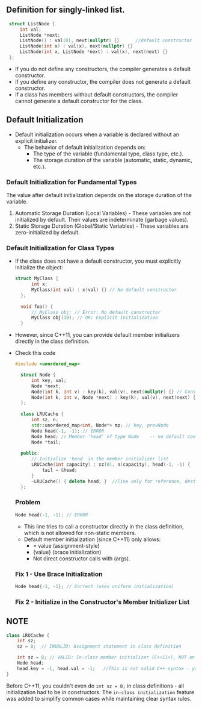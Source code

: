 ## Definition for singly-linked list.
```cpp
 struct ListNode {
     int val;
     ListNode *next;
     ListNode() : val(0), next(nullptr) {}		//default constructor
     ListNode(int x) : val(x), next(nullptr) {}
     ListNode(int x, ListNode *next) : val(x), next(next) {}
 };
```

* If you do not define any constructors, the compiler generates a default constructor.
* If you define any constructor, the compiler does not generate a default constructor.
* If a class has members without default constructors, the compiler cannot generate a default constructor for the class.

## Default Initialization

* Default initialization occurs when a variable is declared without an explicit initializer.
	* The behavior of default initialization depends on:
		* The type of the variable (fundamental type, class type, etc.).
		* The storage duration of the variable (automatic, static, dynamic, etc.).
    
 ###  Default Initialization for Fundamental Types
 The value after default initialization depends on the storage duration of the variable.
1. Automatic Storage Duration (Local Variables) - These variables are not initialized by default. Their values are indeterminate (garbage values).
2. Static Storage Duration (Global/Static Variables) - These variables are zero-initialized by default.

### Default Initialization for Class Types
* If the class does not have a default constructor, you must explicitly initialize the object:
  ```cpp
  struct MyClass {
		int x;
		MyClass(int val) : x(val) {} // No default constructor
	};
	
	void foo() {
	    // MyClass obj; // Error: No default constructor
	    MyClass obj(10); // OK: Explicit initialization
	}
  ```
* However, since C++11, you can provide default member initializers directly in the class definition.

* Check this code
  ```cpp
  #include <unordered_map>

	struct Node {
	    int key, val;
	    Node *next;
	    Node(int k, int v) : key(k), val(v), next(nullptr) {} // Constructor 1
	    Node(int k, int v, Node *next) : key(k), val(v), next(next) {} // Constructor 2
	};
	
	class LRUCache {
	    int sz, n;
	    std::unordered_map<int, Node*> mp; // key, prevNode
	    Node head(-1, -1); // ERROR
	    Node head; // Member 'head' of type Node	-- no default constructor, OMPILATION ERROR
	    Node *tail;
	
	public:
	    // Initialize 'head' in the member initializer list
	    LRUCache(int capacity) : sz(0), n(capacity), head(-1, -1) {
	        tail = &head;
	    }
  		~LRUCache() { delete head; }  //line only for reference, destructor used to clean up memory on heap(malloc, or new keyword)
	};
  ```
  ### Problem
  ```cpp
  Node head(-1, -1); // ERROR
  ```
	- This line tries to call a constructor directly in the class definition, which is not allowed for non-static members.
	- Default member initialization (since C++11) only allows:
		- = value (assignment-style)
		- {value} (brace initialization)
		- Not direct constructor calls with (args).
  ### Fix 1 - Use Brace Initialization
  ```cpp
  Node head{-1, -1}; // Correct (uses uniform initialization)
  ```
  ### Fix 2 - Initialize in the Constructor's Member Initializer List

## NOTE
```cpp
class LRUCache {
	int sz;
	sz = 8;  // INVALID: Assignment statement in class definition

	int sz = 8;	// VALID: In-class member initializer (C++11+), NOT an assignment statement
	Node head;
	head.key = -1, head.val = -1;	//This is not valid C++ syntax - you cannot assign to members in the class definition
}
```
Before C++11, you couldn't even do `int sz = 8;` in class definitions - all initialization had to be in constructors. The `in-class initialization` feature was added to simplify common cases while maintaining clear syntax rules.
